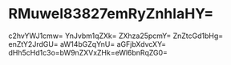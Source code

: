# RMuwel83827emRyZnhlaHY=
c2hvYWJ1cmw=
YnJvbm1qZXk=
ZXhza25pcmY=
ZnZtcGd1bHg=
enZtY2JrdGU=
aW14bGZqYnU=
aGFjbXdvcXY=
dHh5cHd1c3o=bW9nZXVxZHk=eWl6bnRqZG0=
